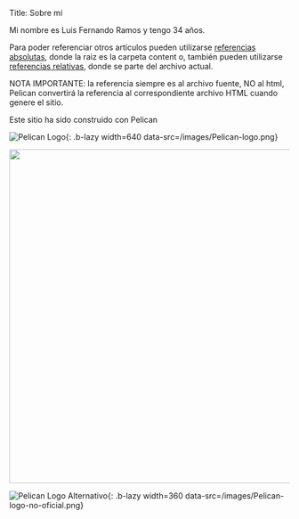 Title: Sobre mí

Mi nombre es Luis Fernando Ramos y tengo 34 años.

Para poder referenciar otros artículos pueden utilizarse [referencias absolutas]({filename}/mi-primer-articulo.md), donde la raiz es la carpeta content o, también pueden utilizarse [referencias relativas]({filename}../mi-primer-articulo.md), donde se parte del archivo actual.

NOTA IMPORTANTE: la referencia siempre es al archivo fuente, NO al html, Pelican convertirá la referencia al correspondiente archivo HTML cuando genere el sitio.


Este sitio ha sido construido con Pelican

![Pelican Logo]({static}/images/Pelican-logo-thumbnail.png){: .b-lazy width=640 data-src=/images/Pelican-logo.png}

<img class="b-lazy" src="{static}/images/Pelican-logo-thumbnail.png" data-src="/images/Pelican-logo.png" width=600>

![Pelican Logo Alternativo]({attach}/images/Pelican-logo-no-oficial.png){: .b-lazy width=360 data-src=/images/Pelican-logo-no-oficial.png}
